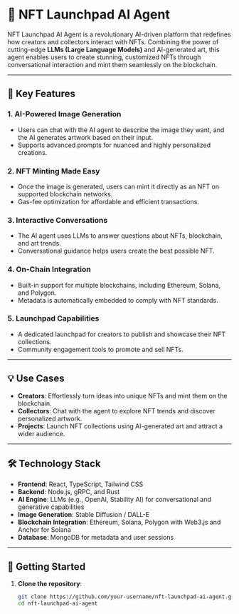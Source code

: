 # 🎨 NFT Launchpad AI Agent  

NFT Launchpad AI Agent is a revolutionary AI-driven platform that redefines how creators and collectors interact with NFTs. Combining the power of cutting-edge **LLMs (Large Language Models)** and AI-generated art, this agent enables users to create stunning, customized NFTs through conversational interaction and mint them seamlessly on the blockchain.

---

## 🌟 Key Features  

### 1. **AI-Powered Image Generation**  
- Users can chat with the AI agent to describe the image they want, and the AI generates artwork based on their input.  
- Supports advanced prompts for nuanced and highly personalized creations.  

### 2. **NFT Minting Made Easy**  
- Once the image is generated, users can mint it directly as an NFT on supported blockchain networks.  
- Gas-fee optimization for affordable and efficient transactions.  

### 3. **Interactive Conversations**  
- The AI agent uses LLMs to answer questions about NFTs, blockchain, and art trends.  
- Conversational guidance helps users create the best possible NFT.  

### 4. **On-Chain Integration**  
- Built-in support for multiple blockchains, including Ethereum, Solana, and Polygon.  
- Metadata is automatically embedded to comply with NFT standards.  

### 5. **Launchpad Capabilities**  
- A dedicated launchpad for creators to publish and showcase their NFT collections.  
- Community engagement tools to promote and sell NFTs.  

---

## 💡 Use Cases  

- **Creators**: Effortlessly turn ideas into unique NFTs and mint them on the blockchain.  
- **Collectors**: Chat with the agent to explore NFT trends and discover personalized artwork.  
- **Projects**: Launch NFT collections using AI-generated art and attract a wider audience.  

---

## 🛠️ Technology Stack  

- **Frontend**: React, TypeScript, Tailwind CSS  
- **Backend**: Node.js, gRPC, and Rust  
- **AI Engine**: LLMs (e.g., OpenAI, Stability AI) for conversational and generative capabilities  
- **Image Generation**: Stable Diffusion / DALL-E  
- **Blockchain Integration**: Ethereum, Solana, Polygon with Web3.js and Anchor for Solana  
- **Database**: MongoDB for metadata and user sessions  

---

## 🚀 Getting Started  

1. **Clone the repository**:  
   ```bash
   git clone https://github.com/your-username/nft-launchpad-ai-agent.git
   cd nft-launchpad-ai-agent

